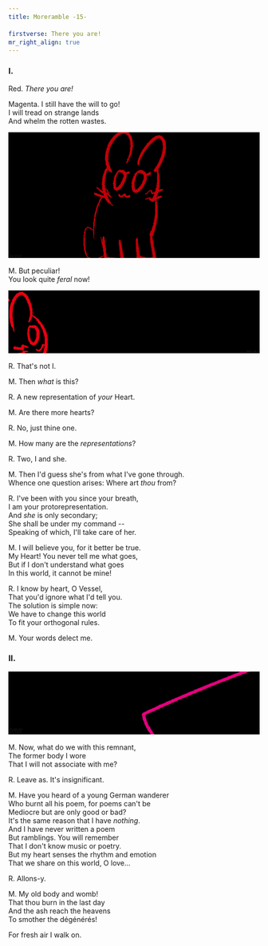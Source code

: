 ```yaml
---
title: Moreramble -15-

firstverse: There you are!
mr_right_align: true
---
```


<h3>I.</h3>

<p class="clr-r-w">
<span class="mr-name-span">Red.</span>
<i>There you are!</i>
</p>

<p class="clr-m-w">
<span class="mr-name-span">Magenta.</span>
I still have the will to go!<br>
I will tread on strange lands<br>
And whelm the rotten wastes.
</p>

![/imgs_moreramble/240724_mr15_2.png](/imgs_moreramble/240724_mr15_2.png)

<p class="clr-m-w">
<span class="mr-name-span">M.</span>
But peculiar!<br>
You look quite <i>feral</i> now!
</p>

![/imgs_moreramble/240724_mr15_3.png](/imgs_moreramble/240724_mr15_3.png)
<p class="clr-r-w">
<span class="mr-name-span">R.</span>
That's not I.
</p>

<p class="clr-m-w">
<span class="mr-name-span">M.</span>
Then <i>what</i> is this?
</p>

<p class="clr-r-w">
<span class="mr-name-span">R.</span>
A new representation of <i>your</i> Heart.
</p>

<p class="clr-m-w">
<span class="mr-name-span">M.</span>
Are there more hearts?
</p>

<p class="clr-r-w">
<span class="mr-name-span">R.</span>
No, just thine one.
</p>

<p class="clr-m-w">
<span class="mr-name-span">M.</span>
How many are the <i>representations</i>?
</p>

<p class="clr-r-w">
<span class="mr-name-span">R.</span>
Two, I and she.
</p>

<p class="clr-m-w">
<span class="mr-name-span">M.</span>
Then I'd guess she's from what I've gone through.<br>
Whence one question arises: Where art <i>thou</i> from?
</p>

<p class="clr-r-w">
<span class="mr-name-span">R.</span>
I've been with you since your breath,<br>
I am your protorepresentation.<br>
And <i>she</i> is only secondary;<br>
She shall be under my command --<br>
Speaking of which, I'll take care of her.
</p>

<p class="clr-m-w">
<span class="mr-name-span">M.</span>
I will believe you, for it better be true.<br>
My Heart! You never tell me what goes,<br>
But if I don't understand what goes<br>
In this world, it cannot be mine!
</p>

<p class="clr-r-w">
<span class="mr-name-span">R.</span>
I know by heart, O Vessel,<br>
That you'd ignore what I'd tell you.<br>
The solution is simple now:<br>
We have to change this world<br>
To fit your orthogonal rules.
</p>

<p class="clr-m-w">
<span class="mr-name-span">M.</span>
Your words delect me.
</p>

<h3>II.</h3>

![/imgs_moreramble/240724_mr15_4.png](/imgs_moreramble/240724_mr15_4.png)

<p class="clr-m-w">
<span class="mr-name-span">M.</span>
Now, what do we with this remnant,<br>
The former body I wore<br>
That I will not associate with me?
</p>

<p class="clr-r-w">
<span class="mr-name-span">R.</span>
Leave as. It's insignificant.
</p>

<p class="clr-m-w">
<span class="mr-name-span">M.</span>
Have you heard of a young German wanderer<br>
Who burnt all his poem, for poems can't be<br>
Mediocre but are only good or bad?<br>
It's the same reason that I have <i>nothing</i>.<br>
And I have never written a poem<br>
But ramblings. You will remember<br>
That I don't know music or poetry.<br>
But my heart senses the rhythm and emotion<br>
That we share on this world, O love...
</p>

<p class="clr-r-w">
<span class="mr-name-span">R.</span>
Allons-y.
</p>

<p class="clr-m-w">
<span class="mr-name-span">M.</span>
My old body and womb!<br>
That thou burn in the last day<br>
And the ash reach the heavens<br>
To smother the dégénérés!
</p>

<p class="clr-m-w">
For fresh air I walk on.
</p>